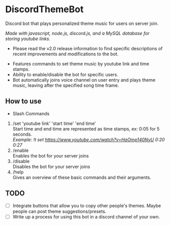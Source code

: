 # DiscordThemeBot
Discord bot that plays personalized theme music for users on server join.

*Made with javascript, node.js, discord.js, and a MySQL database for storing youtube links.*

* Please read the v2.0 release information to find specific descriptions of recent improvements and modifications to the bot.

- Features commands to set theme music by youtube link and time stamps.
- Ability to enable/disable the bot for specific users.
- Bot automatically joins voice channel on user entry and plays theme music, leaving after the specified song time frame.

## How to use
- Slash Commands 
1) /set 'youtube link' 'start time' 'end time'  
Start time and end time are represented as time stamps, ex: 0:05 for 5 seconds.  
*Example: !t set https://www.youtube.com/watch?v=HaOmp140NvU 0:20 0:27*  
2) /enable  
Enables the bot for your server joins
3) /disable  
Disables the bot for your server joins
3) /help  
Gives an overview of these basic commands and their arguments.

## TODO
- [ ] Integrate buttons that allow you to copy other people's themes. Maybe people can post theme suggestions/presets.
- [ ] Write up a process for using this bot in a discord channel of your own.
